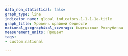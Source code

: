 ```yaml
---
data_non_statistical: false
graph_type: line
indicator_name: global_indicators.1-1-1-1a-title
graph_title: Уровень крайней бедности
national_geographical_coverage: Кыргызская Республика
measurement_units: Процент
tags:
- custom.national

---
```

